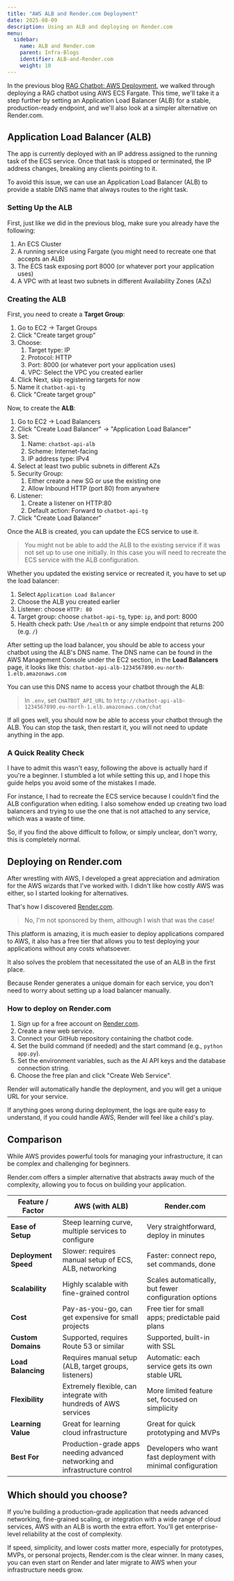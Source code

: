 ```yaml
---
title: "AWS ALB and Render.com Deployment"
date: 2025-08-09
description: Using an ALB and deploying on Render.com
menu:
  sidebar:
    name: ALB and Render.com
    parent: Infra-Blogs
    identifier: ALB-and-Render.com
    weight: 10
---
```


In the previous blog [RAG Chatbot: AWS Deployment](https://ahmadhamze.github.io/posts/infra/chatbot_deployment/), we walked through deploying a RAG chatbot using AWS ECS Fargate.
This time, we'll take it a step further by setting an Application Load Balancer (ALB) for a stable, production-ready endpoint, and we'll also look at a simpler alternative on Render.com.

## Application Load Balancer (ALB)

The app is currently deployed with an IP address assigned to the running task of the ECS service.
Once that task is stopped or terminated, the IP address changes, breaking any clients pointing to it.

To avoid this issue, we can use an Application Load Balancer (ALB) to provide a stable DNS name that always routes to the right task.

### Setting Up the ALB

First, just like we did in the previous blog, make sure you already have the following:

1. An ECS Cluster
2. A running service using Fargate (you might need to recreate one that accepts an ALB)
3. The ECS task exposing port 8000 (or whatever port your application uses)
4. A VPC with at least two subnets in different Availability Zones (AZs)

### Creating the ALB

First, you need to create a **Target Group**:

1. Go to EC2 -> Target Groups
2. Click "Create target group"
3. Choose:
   1. Target type: IP
   2. Protocol: HTTP
   3. Port: 8000 (or whatever port your application uses)
   4. VPC: Select the VPC you created earlier
4. Click Next, skip registering targets for now
5. Name it `chatbot-api-tg`
6. Click "Create target group"

Now, to create the **ALB**:

1. Go to EC2 -> Load Balancers
2. Click "Create Load Balancer" -> "Application Load Balancer"
3. Set:
   1. Name: `chatbot-api-alb`
   2. Scheme: Internet-facing
   3. IP address type: IPv4
4. Select at least two public subnets in different AZs
5. Security Group:
   1. Either create a new SG or use the existing one
   2. Allow Inbound HTTP (port 80) from anywhere
6. Listener:
   1. Create a listener on HTTP:80
   2. Default action: Forward to `chatbot-api-tg`
7. Click "Create Load Balancer"

Once the ALB is created, you can update the ECS service to use it.

> You might not be able to add the ALB to the existing service if it was not set up to use one initially.
> In this case you will need to recreate the ECS service with the ALB configuration.

Whether you updated the existing service or recreated it, you have to set up the load balancer:

1. Select `Application Load Balancer`
2. Choose the ALB you created earlier
3. Listener: choose `HTTP: 80`
4. Target group: choose `chatbot-api-tg`, type: `ip`, and port: 8000
5. Health check path: Use `/health` or any simple endpoint that returns 200 (e.g. `/`)

After setting up the load balancer, you should be able to access your chatbot using the ALB's DNS name.
The DNS name can be found in the AWS Management Console under the EC2 section, in the **Load Balancers** page, it looks like this:
`chatbot-api-alb-1234567890.eu-north-1.elb.amazonaws.com`

You can use this DNS name to access your chatbot through the ALB:

> In `.env`, set `CHATBOT_API_URL` to `http://chatbot-api-alb-1234567890.eu-north-1.elb.amazonaws.com/chat`

If all goes well, you should now be able to access your chatbot through the ALB.
You can stop the task, then restart it, you will not need to update anything in the app.

### A Quick Reality Check

I have to admit this wasn't easy, following the above is actually hard if you're a beginner.
I stumbled a lot while setting this up, and I hope this guide helps you avoid some of the mistakes I made.

For instance, I had to recreate the ECS service because I couldn't find the ALB configuration when editing.
I also somehow ended up creating two load balancers and trying to use the one that is not attached to any service, which was a waste of time.

So, if you find the above difficult to follow, or simply unclear, don't worry, this is completely normal.

## Deploying on Render.com

After wrestling with AWS, I developed a great appreciation and admiration for the AWS wizards that
I've worked with. I didn't like how costly AWS was either, so I started looking for alternatives.

That's how I discovered [Render.com](https://render.com/).

> No, I'm not sponsored by them, although I wish that was the case!

This platform is amazing, it is much easier to deploy applications compared to AWS, it also has a free tier that allows you to test deploying your applications without any costs whatsoever.

It also solves the problem that necessitated the use of an ALB in the first place.

Because Render generates a unique domain for each service, you don't need to worry about setting up a load balancer manually.

### How to deploy on Render.com

1. Sign up for a free account on [Render.com](https://render.com/).
2. Create a new web service.
3. Connect your GitHub repository containing the chatbot code.
4. Set the build command (if needed) and the start command (e.g., `python app.py`).
5. Set the environment variables, such as the AI API keys and the database connection string.
6. Choose the free plan and click "Create Web Service".

Render will automatically handle the deployment, and you will get a unique URL for your service.

If anything goes wrong during deployment, the logs are quite easy to understand, if you could handle AWS, Render will feel like a child's play.

## Comparison

While AWS provides powerful tools for managing your infrastructure, it can be complex and challenging for beginners.

Render.com offers a simpler alternative that abstracts away much of the complexity, allowing you to focus on building your application.

| Feature / Factor     | AWS (with ALB)                                                               | Render.com                                                     |
| -------------------- | ---------------------------------------------------------------------------- | -------------------------------------------------------------- |
| **Ease of Setup**    | Steep learning curve, multiple services to configure                         | Very straightforward, deploy in minutes                       |
| **Deployment Speed** | Slower: requires manual setup of ECS, ALB, networking                       | Faster: connect repo, set commands, done                      |
| **Scalability**      | Highly scalable with fine-grained control                                    | Scales automatically, but fewer configuration options          |
| **Cost**             | Pay-as-you-go, can get expensive for small projects                          | Free tier for small apps; predictable paid plans               |
| **Custom Domains**   | Supported, requires Route 53 or similar                                      | Supported, built-in with SSL                                   |
| **Load Balancing**   | Requires manual setup (ALB, target groups, listeners)                        | Automatic: each service gets its own stable URL               |
| **Flexibility**      | Extremely flexible, can integrate with hundreds of AWS services             | More limited feature set, focused on simplicity                |
| **Learning Value**   | Great for learning cloud infrastructure                                      | Great for quick prototyping and MVPs                           |
| **Best For**         | Production-grade apps needing advanced networking and infrastructure control | Developers who want fast deployment with minimal configuration |

## Which should you choose?

If you’re building a production-grade application that needs advanced networking, fine-grained scaling, or integration with a wide range of cloud services, AWS with an ALB is worth the extra effort.
You’ll get enterprise-level reliability at the cost of complexity.

If speed, simplicity, and lower costs matter more, especially for prototypes, MVPs, or personal projects, Render.com is the clear winner.
In many cases, you can even start on Render and later migrate to AWS when your infrastructure needs grow.

